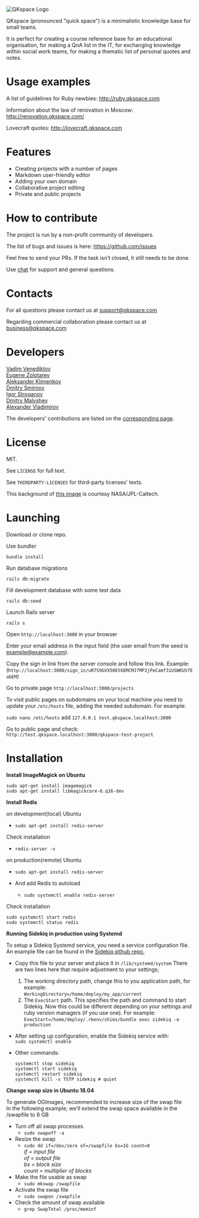![QKspace Logo](/public/images/logo.png "QKspace Logo")

QKspace (pronounced "quick space") is a minimalistic knowledge base for small teams.

It is perfect for creating a course reference base for an educational organisation, for making a QnA list in the IT, for exchanging knowledge within social work teams, for making a thematic list of personal quotes and notes.

# Usage examples

A list of guidelines for Ruby newbies: http://ruby.qkspace.com

Information about the law of renovation in Moscow: http://renovation.qkspace.com/

Lovecraft quotes: http://lovecraft.qkspace.com

# Features

* Creating projects with a number of pages
* Markdown user-friendly editor
* Adding your own domain
* Collaborative project editing
* Private and public projects

# How to contribute

The project is run by a non-profit community of developers.

The list of bugs and issues is here: https://github.com/issues

Feel free to send your PRs. If the task isn’t closed, it still needs to be done.

Use [chat](https://t.me/qkspace) for support and general questions.

# Contacts

For all questions please contact us at support@qkspace.com

Regarding commercial collaboration please contact us at business@qkspace.com

# Developers

[Vadim Venediktov](https://github.com/installero)  
[Eugene Zolotarev](https://github.com/EugZol)  
[Aleksander Klimenkov](https://github.com/prisioner)  
[Dmitry Smirnov](https://github.com/vergilsm)  
[Igor Stroganov](https://github.com/Gargantua88)  
[Dmitry Malyshev](https://github.com/tenseisan)  
[Alexander Vladimirov](https://github.com/Sou1Jkeee)

The developers' contributions are listed on the [corresponding page](https://github.com/qkspace/qkspace/graphs/contributors).

# License

MIT.

See `LICENSE` for full text.

See `THIRDPARTY-LICENSES` for third-party licenses' texts.

This background of [this image](/public/images/og-image-sq.png) is courtesy NASA/JPL-Caltech.

# Launching

Download or clone repo. 

Use bundler
```
bundle install
```

Run database migrations
```
rails db:migrate
```

Fill development database with some test data
```
rails db:seed
```

Launch Rails server 
```
rails s
```

Open `http://localhost:3000` in your browser

Enter your email address in the input field (the user email from the seed is example@example.com).

Copy the sign in link from the server console and follow this link. Example:
(`http://localhost:3000/sign_in/uR7S9GVX50Et6EMCMJ7MP2jPeCamf31USWKUSfEabEM`)

Go to private page `http://localhost:3000/projects`

To visit public pages on subdomains on your local machine you need to update your `/etc/hosts` file, adding the needed subdomain. For example:

`sudo nano /etc/hosts` add `127.0.0.1 test.qkspace.localhost:3000`

Go to public page and check: `http://test.qkspace.localhost:3000/qkspace-test-project`

# Installation  

**Install ImageMagick on Ubuntu**  
```
sudo apt-get install imagemagick
sudo apt-get install libmagickcore-6.q16-dev
```
**Install Redis**  

on development(local) Ubuntu  

- `sudo apt-get install redis-server`

Check installation  
- `redis-server -v`

on production(remote) Ubuntu  

- `sudo apt-get install redis-server`

- And add Redis to autoload
  - `sudo systemctl enable redis-server`

Check installation  
```
sudo systemctl start redis
sudo systemctl status redis
```

**Running Sidekiq in production using Systemd**  

To setup a Sidekiq Systemd service, you need a service configuration file. An example file can be found in the [Sidekiq github repo.](https://github.com/mperham/sidekiq/tree/master/examples/systemd)
- Copy this file to your server and place it in `/lib/systemd/system` There are two lines here that require adjustment to your settings;
  1. The working directory path, change this to you application path, for example:  
  `WorkingDirectory=/home/deploy/my_app/current`
  2. The `ExecStart` path. This specifies the path and command to start Sidekiq. Now this could be different depending on your settings and ruby version managers (if you use one).
  For example:  
  `ExecStart=/home/deploy/.rbenv/shims/bundle exec sidekiq -e production`
- After setting up configuration, enable the Sidekiq service with:  
  `sudo systemctl enable` 
  
- Other commands:  
  ```
  systemctl stop sidekiq  
  systemctl start sidekiq
  systemctl restart sidekiq
  systemctl kill -s TSTP sidekiq # quiet
  ```
  
**Change swap size in Ubuntu 18.04**  

To generate OGImages, recommended to increase size of the swap file  
In the following example, we’ll extend the swap space available in the /swapfile to 8 GB
- Turn off all swap processes
  - `sudo swapoff -a`
- Resize the swap
  - `sudo dd if=/dev/zero of=/swapfile bs=1G count=8`  
      *if = input file  
      of = output file  
      bs = block size  
      count = multiplier of blocks*  
- Make the file usable as swap
  - `sudo mkswap /swapfile`
- Activate the swap file
  - `sudo swapon /swapfile`
- Check the amount of swap available
  - `grep SwapTotal /proc/meminf`
